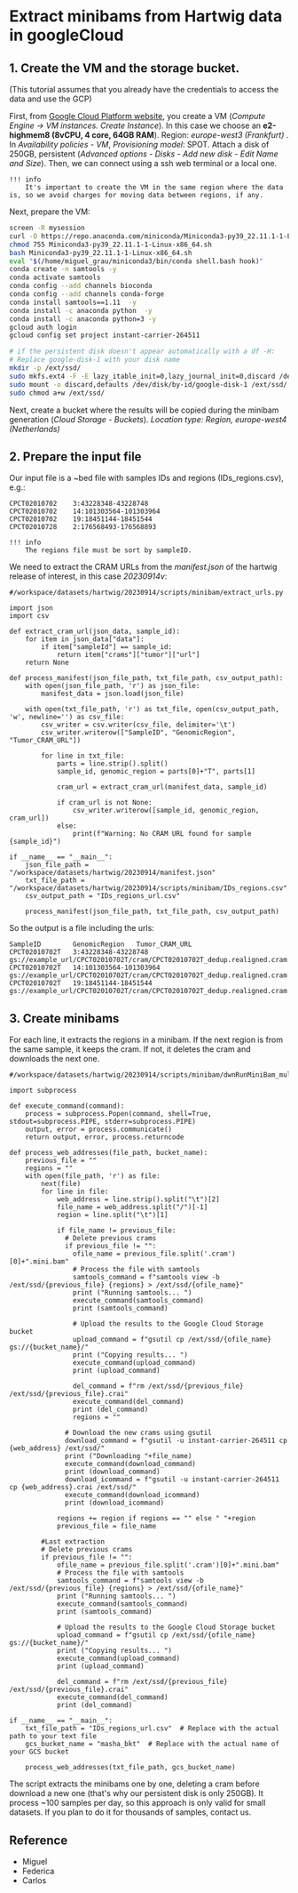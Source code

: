 # Extract minibams from Hartwig data in googleCloud

## 1. Create the VM and the storage bucket.
(This tutorial assumes that you already have the credentials to access the data and use the GCP)

First, from [Google Cloud Platform website](https://console.cloud.google.com/), you create a VM (_Compute Engine -> VM instances. Create Instance_). In this case we choose an __e2-highmem8 (8vCPU, 4 core, 64GB RAM__). Region: _europe-west3 (Frankfurt)_ . In _Availability policies - VM_,  _Provisioning model_: SPOT. Attach a disk of 250GB, persistent (_Advanced options - Disks - Add new disk - Edit Name and Size_). Then, we can connect using a ssh web terminal or a local one. 

    !!! info
        It's important to create the VM in the same region where the data is, so we avoid charges for moving data between regions, if any. 


Next, prepare the VM:

``` bash
screen -R mysession
curl -O https://repo.anaconda.com/miniconda/Miniconda3-py39_22.11.1-1-Linux-x86_64.sh
chmod 755 Miniconda3-py39_22.11.1-1-Linux-x86_64.sh
bash Miniconda3-py39_22.11.1-1-Linux-x86_64.sh 
eval "$(/home/miguel_grau/miniconda3/bin/conda shell.bash hook)"
conda create -n samtools -y
conda activate samtools
conda config --add channels bioconda
conda config --add channels conda-forge
conda install samtools==1.11  -y
conda install -c anaconda python  -y
conda install -c anaconda python=3 -y
gcloud auth login
gcloud config set project instant-carrier-264511

# if the persistent disk doesn't appear automatically with a df -H:
# Replace google-disk-1 with your disk name
mkdir -p /ext/ssd/
sudo mkfs.ext4 -F -E lazy_itable_init=0,lazy_journal_init=0,discard /dev/disk/by-id/google-disk-1
sudo mount -o discard,defaults /dev/disk/by-id/google-disk-1 /ext/ssd/
sudo chmod a+w /ext/ssd/
```

Next, create a bucket where the results will be copied during the minibam generation (_Cloud Storage - Buckets_). _Location type: Region, europe-west4 (Netherlands)_


## 2. Prepare the input file

Our input file is a ~bed file with samples IDs and regions (IDs_regions.csv), e.g.:
```
CPCT02010702    3:43228348-43228748
CPCT02010702    14:101303564-101303964
CPCT02010702    19:18451144-18451544
CPCT02010728    2:176568493-176568893
```

    !!! info
        The regions file must be sort by sampleID.


We need to extract the CRAM URLs from the _manifest.json_ of the hartwig release of interest, in this case _20230914v_:

```
#/workspace/datasets/hartwig/20230914/scripts/minibam/extract_urls.py

import json
import csv

def extract_cram_url(json_data, sample_id):
    for item in json_data["data"]:
        if item["sampleId"] == sample_id:
            return item["crams"]["tumor"]["url"]
    return None

def process_manifest(json_file_path, txt_file_path, csv_output_path):
    with open(json_file_path, 'r') as json_file:
        manifest_data = json.load(json_file)

    with open(txt_file_path, 'r') as txt_file, open(csv_output_path, 'w', newline='') as csv_file:
        csv_writer = csv.writer(csv_file, delimiter='\t')
        csv_writer.writerow(["SampleID", "GenomicRegion", "Tumor_CRAM_URL"])

        for line in txt_file:
            parts = line.strip().split()
            sample_id, genomic_region = parts[0]+"T", parts[1]

            cram_url = extract_cram_url(manifest_data, sample_id)

            if cram_url is not None:
                csv_writer.writerow([sample_id, genomic_region, cram_url])
            else:
                print(f"Warning: No CRAM URL found for sample {sample_id}")

if __name__ == "__main__":
    json_file_path = "/workspace/datasets/hartwig/20230914/manifest.json"
    txt_file_path = "/workspace/datasets/hartwig/20230914/scripts/minibam/IDs_regions.csv"
    csv_output_path = "IDs_regions_url.csv"

    process_manifest(json_file_path, txt_file_path, csv_output_path)

```

So the output is a file including the urls:
```
SampleID        GenomicRegion   Tumor_CRAM_URL
CPCT02010702T   3:43228348-43228748     gs://example_url/CPCT02010702T/cram/CPCT02010702T_dedup.realigned.cram
CPCT02010702T   14:101303564-101303964  gs://example_url/CPCT02010702T/cram/CPCT02010702T_dedup.realigned.cram
CPCT02010702T   19:18451144-18451544    gs://example_url/CPCT02010702T/cram/CPCT02010702T_dedup.realigned.cram
```
## 3. Create minibams

For each line, it extracts the regions in a minibam. If the next region is from the same sample, it keeps the cram. If not, it deletes the cram and downloads the next one.

```
#/workspace/datasets/hartwig/20230914/scripts/minibam/dwnRunMiniBam_multi.py

import subprocess

def execute_command(command):
    process = subprocess.Popen(command, shell=True, stdout=subprocess.PIPE, stderr=subprocess.PIPE)
    output, error = process.communicate()
    return output, error, process.returncode

def process_web_addresses(file_path, bucket_name):
    previous_file = ""
    regions = ""
    with open(file_path, 'r') as file:
        next(file)
        for line in file:
            web_address = line.strip().split("\t")[2]
            file_name = web_address.split("/")[-1]
            region = line.split("\t")[1]

            if file_name != previous_file:
              # Delete previous crams
              if previous_file != "":
                ofile_name = previous_file.split('.cram')[0]+".mini.bam" 
                # Process the file with samtools
                samtools_command = f"samtools view -b /ext/ssd/{previous_file} {regions} > /ext/ssd/{ofile_name}"
                print ("Running samtools... ")
                execute_command(samtools_command)
                print (samtools_command)

                # Upload the results to the Google Cloud Storage bucket
                upload_command = f"gsutil cp /ext/ssd/{ofile_name} gs://{bucket_name}/"
                print ("Copying results... ")
                execute_command(upload_command)
                print (upload_command)
 
                del_command = f"rm /ext/ssd/{previous_file} /ext/ssd/{previous_file}.crai"
                execute_command(del_command)
                print (del_command)
                regions = ""

              # Download the new crams using gsutil
              download_command = f"gsutil -u instant-carrier-264511 cp {web_address} /ext/ssd/"
              print ("Downloading "+file_name)
              execute_command(download_command)
              print (download_command)
              download_icommand = f"gsutil -u instant-carrier-264511 cp {web_address}.crai /ext/ssd/"
              execute_command(download_icommand)
              print (download_icommand)
        
            regions += region if regions == "" else " "+region
            previous_file = file_name
        
        #Last extraction
        # Delete previous crams
        if previous_file != "":
            ofile_name = previous_file.split('.cram')[0]+".mini.bam"
            # Process the file with samtools
            samtools_command = f"samtools view -b /ext/ssd/{previous_file} {regions} > /ext/ssd/{ofile_name}"
            print ("Running samtools... ")
            execute_command(samtools_command)
            print (samtools_command)

            # Upload the results to the Google Cloud Storage bucket
            upload_command = f"gsutil cp /ext/ssd/{ofile_name} gs://{bucket_name}/"
            print ("Copying results... ")
            execute_command(upload_command)
            print (upload_command)

            del_command = f"rm /ext/ssd/{previous_file} /ext/ssd/{previous_file}.crai"
            execute_command(del_command)
            print (del_command)

if __name__ == "__main__":
    txt_file_path = "IDs_regions_url.csv"  # Replace with the actual path to your text file
    gcs_bucket_name = "masha_bkt"  # Replace with the actual name of your GCS bucket

    process_web_addresses(txt_file_path, gcs_bucket_name)

```

The script extracts the minibams one by one, deleting a cram before download a new one (that's why our persistent disk is only 250GB). It process ~100 samples per day, so this approach is only valid for small datasets. If you plan to do it for thousands of samples, contact us.


## Reference

- Miguel
- Federica
- Carlos